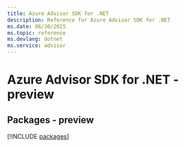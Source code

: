 ```yaml
---
title: Azure Advisor SDK for .NET
description: Reference for Azure Advisor SDK for .NET
ms.date: 06/30/2025
ms.topic: reference
ms.devlang: dotnet
ms.service: advisor
---
```

# Azure Advisor SDK for .NET - preview
## Packages - preview
[!INCLUDE [packages](advisor-index.md)]